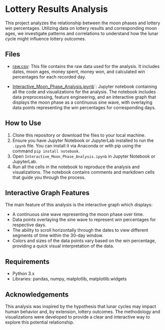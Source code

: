 # Lottery Results Analysis

This project analyzes the relationship between the moon phases and lottery win percentages. Utilizing data on lottery results and corresponding moon ages, we investigate patterns and correlations to understand how the lunar cycle might influence lottery outcomes.

## Files

- [raw.csv](./raw.csv): This file contains the raw data used for the analysis. It includes dates, moon ages, money spent, money won, and calculated win percentages for each recorded day.

- [Interactive_Moon_Phase_Analysis.ipynb](./Interactive_Moon_Phase_Analysis.ipynb)`: Jupyter notebook containing all the code and visualizations for the analysis. The notebook includes data preprocessing, feature engineering, and an interactive graph that displays the moon phase as a continuous sine wave, with overlaying data points representing the win percentages for corresponding days.

## How to Use

1. Clone this repository or download the files to your local machine.
2. Ensure you have Jupyter Notebook or JupyterLab installed to run the `.ipynb` file. You can install it via Anaconda or with pip using the command `pip install notebook`.
3. Open `Interactive_Moon_Phase_Analysis.ipynb` in Jupyter Notebook or JupyterLab.
4. Run all the cells in the notebook to reproduce the analysis and visualizations. The notebook contains comments and markdown cells that guide you through the process.

## Interactive Graph Features

The main feature of this analysis is the interactive graph which displays:
- A continuous sine wave representing the moon phase over time.
- Data points overlaying the sine wave to represent win percentages for respective days.
- The ability to scroll horizontally through the dates to view different segments of time within the 30-day window.
- Colors and sizes of the data points vary based on the win percentage, providing a quick visual interpretation of the data.

## Requirements

- Python 3.x
- Libraries: pandas, numpy, matplotlib, matplotlib.widgets

## Acknowledgements

This analysis was inspired by the hypothesis that lunar cycles may impact human behavior and, by extension, lottery outcomes. The methodology and visualizations were developed to provide a clear and interactive way to explore this potential relationship.
